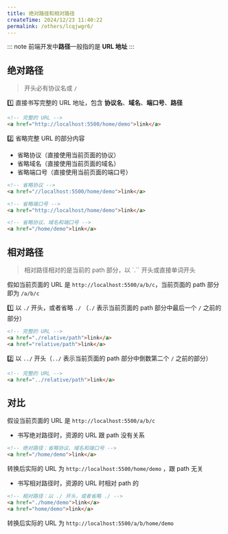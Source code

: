 ```yaml
---
title: 绝对路径和相对路径
createTime: 2024/12/23 11:40:22
permalink: /others/lcqjwgr6/
---
```


::: note
前端开发中**路径**一般指的是 **URL 地址**
:::

## 绝对路径

> 开头必有协议名或 `/`

1️⃣ 直接书写完整的 URL 地址，包含 **协议名**、**域名**、**端口号**、**路径**

```html
<!-- 完整的 URL -->
<a href="http://localhost:5500/home/demo">link</a>
```

2️⃣ 省略完整 URL 的部分内容

- 省略协议（直接使用当前页面的协议）
- 省略域名（直接使用当前页面的域名）
- 省略端口号（直接使用当前页面的端口号）

```html
<!-- 省略协议 -->
<a href="//localhost:5500/home/demo">link</a>

<!-- 省略端口号 -->
<a href="http://localhost/home/demo">link</a>

<!-- 省略协议、域名和端口号 -->
<a href="/home/demo">link</a>
```

## 相对路径

> 相对路径相对的是当前的 path 部分，以 `.`` 开头或直接单词开头

假如当前页面的 URL 是 `http://localhost:5500/a/b/c`，当前页面的 path 部分即为 `/a/b/c`

1️⃣ 以 `./` 开头，或者省略 `./` （`./` 表示当前页面的 path 部分中最后一个 `/` 之前的部分）

```html
<!-- 完整的 URL -->
<a href="./relative/path">link</a>
<a href="relative/path">link</a>
```

2️⃣ 以 `../` 开头（`../` 表示当前页面的 path 部分中倒数第二个 `/` 之前的部分）

```html
<!-- 完整的 URL -->
<a href="../relative/path">link</a>
```

## 对比

假设当前页面的 URL 是 `http://localhost:5500/a/b/c`

- 书写绝对路径时，资源的 URL 跟 path 没有关系

```html
<!-- 绝对路径：省略协议、域名和端口号 -->
<a href="/home/demo">link</a>
```

转换后实际的 URL 为 `http://localhost:5500/home/demo` ，跟 path 无关

- 书写相对路径时，资源的 URL 时相对 path 的

```html
<!-- 相对路径：以 ./ 开头，或者省略 ./ -->
<a href="./home/demo">link</a>
<a href="home/demo">link</a>
```

转换后实际的 URL 为 `http://localhost:5500/a/b/home/demo`
